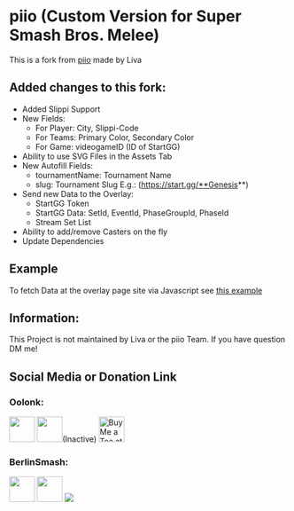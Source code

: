 # piio (Custom Version for Super Smash Bros. Melee)
This is a fork from [piio](https://github.com/MYI-Liva/piio) made by Liva


## Added changes to this fork:
- Added Slippi Support
- New Fields: 
    - For Player: City, Slippi-Code
    - For Teams: Primary Color, Secondary Color
    - For Game: videogameID (ID of StartGG)
- Ability to use SVG Files in the Assets Tab
- New Autofill Fields:
    - tournamentName: Tournament Name
    - slug: Tournament Slug E.g.: (https://start.gg/**Genesis**)
- Send new Data to the Overlay:
    - StartGG Token
    - StartGG Data: SetId, EventId, PhaseGroupId, PhaseId
    - Stream Set List  
- Ability to add/remove Casters on the fly
- Update Dependencies

## Example
To fetch Data at the overlay page site via Javascript see [this example](themes/default/test.html)

## Information:
This Project is not maintained by Liva or the piio Team. If you have question DM me!

## Social Media or Donation Link

### Oolonk:
<a href="https://twitter.com/RDF_Dortimus51"><img height='35' style='border:0px;height:46px;' src='https://abs.twimg.com/favicons/twitter.2.ico'></a> 
<a href='https://twitch.tv/Oolonk' target='_blank'><img height='35' style='border:0px;height:46px;' src='https://brand.twitch.tv/assets/logos/svg/glitch/purple.svg' border='0'  ></a>(Inactive) 
<a href='https://ko-fi.com/oolonk' target='_blank'><img height='35' style='border:0px;height:46px;' src='https://az743702.vo.msecnd.net/cdn/kofi3.png?v=0' border='0' alt='Buy Me a Tea at ko-fi.com' ></a>


### BerlinSmash:
<a href="https://twitter.com/Berlin_Smash"><img height='35' style='border:0px;height:46px;' src='https://abs.twimg.com/favicons/twitter.2.ico'></a>
<a href='https://twitch.tv/BerlinSmash' target='_blank'><img height='35' style='border:0px;height:46px;' src='https://brand.twitch.tv/assets/logos/svg/glitch/purple.svg' border='0'  ></a>
[![](https://www.paypalobjects.com/en_US/i/btn/btn_donateCC_LG.gif)](https://www.paypal.com/donate/?hosted_button_id=4QEHK2EBPMGDY)

